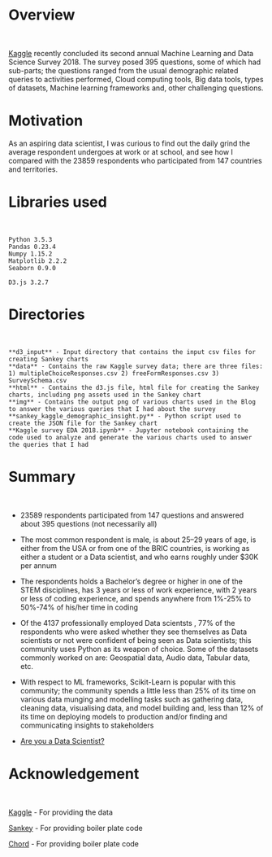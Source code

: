 <h1>Overview</h1></br>

[Kaggle](https://www.kaggle.com/kaggle/kaggle-survey-2018) recently concluded its second annual Machine Learning and Data Science Survey 2018. The survey posed 395 questions, some of which had sub-parts; the questions ranged from the usual demographic related queries to activities performed, Cloud computing tools, Big data tools, types of datasets, Machine learning frameworks and, other challenging questions.

<h1>Motivation</h1>
As an aspiring data scientist, I was curious to find out the daily grind the average respondent undergoes at work or at school, and see how I compared with the 23859 respondents who participated from 147 countries and territories.


<h1>Libraries used</h1></br>

```
Python 3.5.3
Pandas 0.23.4
Numpy 1.15.2
Matplotlib 2.2.2
Seaborn 0.9.0

D3.js 3.2.7
```

<h1>Directories</h1></br>

```
**d3_input** - Input directory that contains the input csv files for creating Sankey charts
**data** - Contains the raw Kaggle survey data; there are three files: 1) multipleChoiceResponses.csv 2) freeFormResponses.csv 3) SurveySchema.csv
**html** - Contains the d3.js file, html file for creating the Sankey charts, including png assets used in the Sankey chart
**img** - Contains the output png of various charts used in the Blog to answer the various queries that I had about the survey
**sankey_kaggle_demographic_insight.py** - Python script used to create the JSON file for the Sankey chart
**Kaggle survey EDA 2018.ipynb** - Jupyter notebook containing the code used to analyze and generate the various charts used to answer the queries that I had
```

<h1>Summary</h1></br>

+ 23589 respondents participated from 147 questions and answered about 395 questions (not necessarily all)</br>

+ The most common respondent is male, is about 25–29 years of age, is either from the USA or from one of the BRIC countries, is working   as either a student or a Data scientist, and who earns roughly under $30K per annum</br>

+ The respondents holds a Bachelor’s degree or higher in one of the STEM disciplines, has 3 years or less of work experience, with 2       years or less of coding experience, and spends anywhere from 1%-25% to 50%-74% of his/her time in coding</br>

+ Of the 4137 professionally employed Data scientsts , 77% of the respondents who were asked whether they see themselves as Data           scientists or not were confident of being seen as Data scientists; this community uses Python as its weapon of choice. Some of the       datasets commonly worked on are: Geospatial data, Audio data, Tabular data, etc.</br>

+ With respect to ML frameworks, Scikit-Learn is popular with this community; the community spends a little less than 25% of its time on   various data munging and modelling tasks such as gathering data, cleaning data, visualising data, and model building and, less than     12% of its time on deploying models to production and/or finding and communicating insights to stakeholders</br>

+ [Are you a Data Scientist?](https://medium.com/@laxmsun/are-you-a-data-scientist-4ca03d00a316)
<h1>Acknowledgement</h1></br>

[Kaggle](https://www.kaggle.com/kaggle/kaggle-survey-2018) - For providing the data

[Sankey](http://bl.ocks.org/d3noob/c9b90689c1438f57d649) - For providing boiler plate code

[Chord](https://www.delimited.io/blog/2013/12/8/chord-diagrams-in-d3) - For providing boiler plate code





